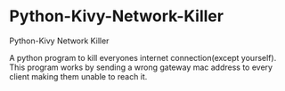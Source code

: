 # Python-Kivy-Network-Killer
Python-Kivy Network Killer

A python program to kill everyones internet connection(except yourself).
This program works by sending a wrong gateway mac address to every client making them unable to reach it.
